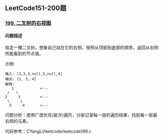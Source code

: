## LeetCode151-200题

### [199. 二叉树的右视图](https://leetcode-cn.com/problems/binary-tree-right-side-view/)

#### 问题描述

给定一棵二叉树，想象自己站在它的右侧，按照从顶部到底部的顺序，返回从右侧所能看到的节点值。

示例:

```
输入: [1,2,3,null,5,null,4]
输出: [1, 3, 4]
解释:
   1            <---
 /   \
2     3         <---
 \     \
  5     4       <---

```

问题分析：使用广度优先(层次)遍历，分层记录每一层的遍历结果，找到每一层最右侧的元素。

代码参考：CYangLi/leetcode/leetcode199.c